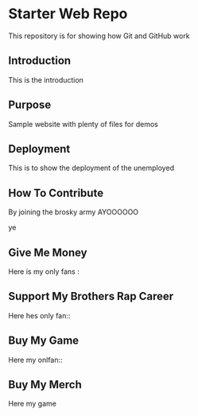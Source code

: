 # Starter Web Repo

This repository is for showing how Git and GitHub work

## Introduction

This is the <a>introduction</a>

## Purpose

Sample website with plenty of files for demos

## Deployment

This is to show the deployment of the unemployed

## How To Contribute

By joining the brosky army AYOOOOOO

ye 

## Give Me Money

Here is my only fans : 

## Support My Brothers Rap Career

Here hes only fan::

## Buy My Game

Here my onlfan::

## Buy My Merch

Here my game
